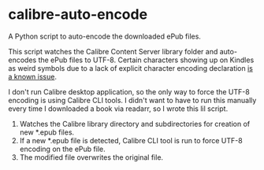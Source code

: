 # calibre-auto-encode

A Python script to auto-encode the downloaded ePub files.

This script watches the Calibre Content Server library folder and auto-encodes the ePub files to UTF-8. Certain characters showing up on Kindles as weird symbols due to a lack of explicit character encoding declaration [is a known issue](https://www.reddit.com/r/ebooks/comments/wf02l1/why_is_apostrophe_appearing_as_a%C3%A2s_how_can_i/).

I don't run Calibre desktop application, so the only way to force the UTF-8 encoding is using Calibre CLI tools. I didn't want to have to run this manually  every time I downloaded a book via readarr, so I wrote this lil script.

1. Watches the Calibre library directory and subdirectories for creation of new *.epub files.
2. If a new *.epub file is detected, Calibre CLI tool is run to force UTF-8 encoding on the ePub file.
3. The modified file overwrites the original file.
